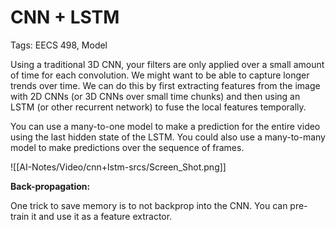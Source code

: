 # CNN + LSTM

Tags: EECS 498, Model

Using a traditional 3D CNN, your filters are only applied over a small amount of time for each convolution. We might want to be able to capture longer trends over time. We can do this by first extracting features from the image with 2D CNNs (or 3D CNNs over small time chunks) and then using an LSTM (or other recurrent network) to fuse the local features temporally. 

You can use a many-to-one model to make a prediction for the entire video using the last hidden state of the LSTM. You could also use a many-to-many model to make predictions over the sequence of frames.

![[AI-Notes/Video/cnn+lstm-srcs/Screen_Shot.png]]

**Back-propagation:**

One trick to save memory is to not backprop into the CNN. You can pre-train it and use it as a feature extractor.